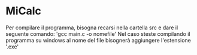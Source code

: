 # MiCalc

Per compilare il programma, bisogna recarsi nella cartella src e dare il seguente comando: 'gcc main.c -o nomefile'
Nel caso steste compilando il programma su windows al nome del file bisognerà aggiungere l'estensione '.exe'